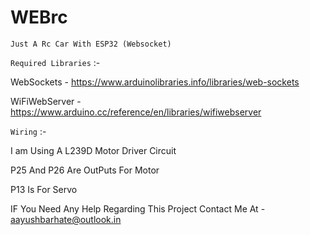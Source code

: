 # WEBrc

`Just A Rc Car With ESP32 (Websocket)`

`Required Libraries` :-

WebSockets - https://www.arduinolibraries.info/libraries/web-sockets

WiFiWebServer - https://www.arduino.cc/reference/en/libraries/wifiwebserver

`Wiring` :-

I am Using A L239D Motor Driver Circuit

P25 And P26 Are OutPuts For Motor 

P13 Is For Servo 

IF You Need Any Help Regarding This Project Contact Me At - aayushbarhate@outlook.in
